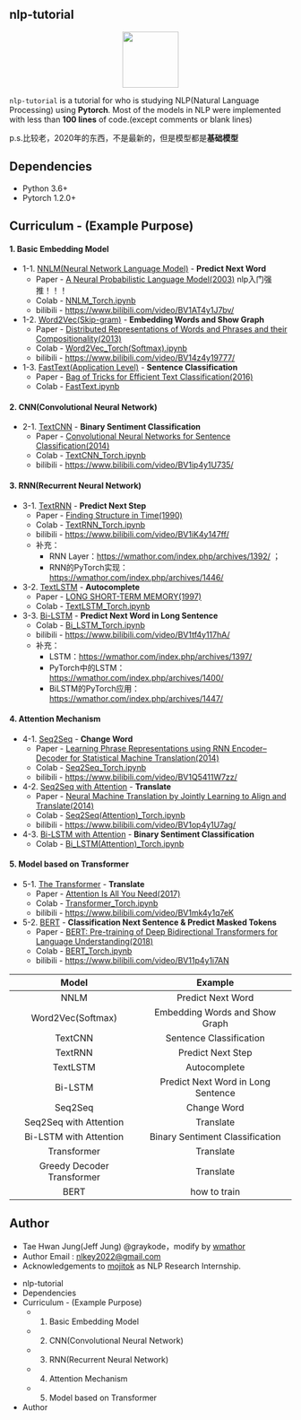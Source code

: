 ## nlp-tutorial

<p align="center"><img width="100" src="https://media-thumbs.golden.com/OLqzmrmwAzY1P7Sl29k2T9WjJdM=/200x200/smart/golden-storage-production.s3.amazonaws.com/topic_images/e08914afa10a4179893eeb07cb5e4713.png" /></p>

`nlp-tutorial` is a tutorial for who is studying NLP(Natural Language Processing) using **Pytorch**. Most of the models in NLP were implemented with less than **100 lines** of code.(except comments or blank lines)

p.s.比较老，2020年的东西，不是最新的，但是模型都是**基础模型**

## Dependencies

- Python 3.6+
- Pytorch 1.2.0+

## Curriculum - (Example Purpose)

#### 1. Basic Embedding Model

- 1-1. [NNLM(Neural Network Language Model)](https://github.com/wmathor/nlp-tutorial/tree/master/1-1.NNLM) - **Predict Next Word**
  - Paper -  [A Neural Probabilistic Language Model(2003)](http://www.jmlr.org/papers/volume3/bengio03a/bengio03a.pdf) nlp入门强推！！！
  - Colab - [NNLM_Torch.ipynb](https://colab.research.google.com/drive/1-agQZoIOxaE68_SMaNGy35pz8ccWefps?usp=sharing)
  - bilibili - https://www.bilibili.com/video/BV1AT4y1J7bv/
- 1-2. [Word2Vec(Skip-gram)](https://github.com/wmathor/nlp-tutorial/tree/master/1-2.Word2Vec) - **Embedding Words and Show Graph**
  - Paper - [Distributed Representations of Words and Phrases
    and their Compositionality(2013)](https://papers.nips.cc/paper/5021-distributed-representations-of-words-and-phrases-and-their-compositionality.pdf)
  - Colab - [Word2Vec_Torch(Softmax).ipynb](https://colab.research.google.com/drive/1rKNaAZwe3tdZMzKjOX6gP8nrQBhKxbFa?usp=sharing)
  - bilibili - https://www.bilibili.com/video/BV14z4y19777/
- 1-3. [FastText(Application Level)](https://github.com/wmathor/nlp-tutorial/tree/master/1-3.FastText) - **Sentence Classification**
  - Paper - [Bag of Tricks for Efficient Text Classification(2016)](https://arxiv.org/pdf/1607.01759.pdf)
  - Colab - [FastText.ipynb](https://colab.research.google.com/drive/1vyLFapyCygGREa9jt11Zfy_DgTDGvGwm?usp=sharing)

#### 2. CNN(Convolutional Neural Network)

- 2-1. [TextCNN](https://github.com/wmathor/nlp-tutorial/tree/master/2-1.TextCNN) - **Binary Sentiment Classification**
  - Paper - [Convolutional Neural Networks for Sentence Classification(2014)](http://www.aclweb.org/anthology/D14-1181)
  - Colab -  [TextCNN_Torch.ipynb](https://colab.research.google.com/drive/13o8uID830WHL3rRZhXMoANc2XuqehRta?usp=sharing)
  - bilibili - https://www.bilibili.com/video/BV1ip4y1U735/

#### 3. RNN(Recurrent Neural Network)

- 3-1. [TextRNN](https://github.com/wmathor/nlp-tutorial/tree/master/3-1.TextRNN) - **Predict Next Step**
  - Paper - [Finding Structure in Time(1990)](http://psych.colorado.edu/~kimlab/Elman1990.pdf)
  - Colab -  [TextRNN_Torch.ipynb](https://colab.research.google.com/drive/1Krpcg9BNW97cXqmgnEcW2D05pDhLBMkA?usp=sharing)
  - bilibili - https://www.bilibili.com/video/BV1iK4y147ff/
  - 补充：
    - RNN Layer：https://wmathor.com/index.php/archives/1392/ ；
    - RNN的PyTorch实现：https://wmathor.com/index.php/archives/1446/
- 3-2. [TextLSTM](https://github.com/wmathor/nlp-tutorial/tree/master/3-2.TextLSTM) - **Autocomplete**
  - Paper - [LONG SHORT-TERM MEMORY(1997)](https://www.bioinf.jku.at/publications/older/2604.pdf)
  - Colab -  [TextLSTM_Torch.ipynb](https://colab.research.google.com/drive/1K75NsbkuejOzp2tfsXGDJxP-nQl9V0DC?usp=sharing)
- 3-3. [Bi-LSTM](https://github.com/wmathor/nlp-tutorial/tree/master/3-3.Bi-LSTM) - **Predict Next Word in Long Sentence**
  - Colab -  [Bi_LSTM_Torch.ipynb](https://colab.research.google.com/drive/1R_3_tk-AJ4kYzxv8xg3AO9rp7v6EO-1n?usp=sharing)
  - bilibili - https://www.bilibili.com/video/BV1tf4y117hA/
  - 补充：
    - LSTM：https://wmathor.com/index.php/archives/1397/ 
    - PyTorch中的LSTM：https://wmathor.com/index.php/archives/1400/ 
    - BiLSTM的PyTorch应用：https://wmathor.com/index.php/archives/1447/

#### 4. Attention Mechanism

- 4-1. [Seq2Seq](https://github.com/wmathor/nlp-tutorial/tree/master/4-1.Seq2Seq) - **Change Word**
  - Paper - [Learning Phrase Representations using RNN Encoder–Decoder
    for Statistical Machine Translation(2014)](https://arxiv.org/pdf/1406.1078.pdf)
  - Colab -  [Seq2Seq_Torch.ipynb](https://colab.research.google.com/drive/18-pjFO8qYHOIqbb3aSReNpAbqZHCzLXq?usp=sharing)
  - bilibili - https://www.bilibili.com/video/BV1Q5411W7zz/
- 4-2. [Seq2Seq with Attention](https://github.com/wmathor/nlp-tutorial/tree/master/4-2.Seq2Seq(Attention)) - **Translate**
  - Paper - [Neural Machine Translation by Jointly Learning to Align and Translate(2014)](https://arxiv.org/abs/1409.0473)
  - Colab -  [Seq2Seq(Attention)_Torch.ipynb](https://colab.research.google.com/drive/1eObkehym2HauZo-NBYi39aAsWE1ujExk?usp=sharing)
  - bilibili - https://www.bilibili.com/video/BV1op4y1U7ag/
- 4-3. [Bi-LSTM with Attention](https://github.com/wmathor/nlp-tutorial/tree/master/4-3.Bi-LSTM(Attention)) - **Binary Sentiment Classification**
  - Colab -  [Bi_LSTM(Attention)_Torch.ipynb](https://colab.research.google.com/drive/1RDXyIYPm6PWBWP4tVD85rkIo50clgyiQ?usp=sharing)

#### 5. Model based on Transformer

- 5-1.  [The Transformer](https://github.com/wmathor/nlp-tutorial/tree/master/5-1.Transformer) - **Translate**
  - Paper - [Attention Is All You Need(2017)](https://arxiv.org/abs/1706.03762)
  - Colab - [Transformer_Torch.ipynb](https://colab.research.google.com/drive/15yTJSjZpYuIWzL9hSbyThHLer4iaJjBD?usp=sharing)
  - bilibili - https://www.bilibili.com/video/BV1mk4y1q7eK
- 5-2. [BERT](https://github.com/wmathor/nlp-tutorial/tree/master/5-2.BERT) - **Classification Next Sentence & Predict Masked Tokens**
  - Paper - [BERT: Pre-training of Deep Bidirectional Transformers for Language Understanding(2018)](https://arxiv.org/abs/1810.04805)
  - Colab - [BERT_Torch.ipynb](https://colab.research.google.com/drive/1LVhb99B-YQJ1bGnaWIX-2bgANy78zAAt?usp=sharing)
  - bilibili - https://www.bilibili.com/video/BV11p4y1i7AN

|           Model           |              Example              |
| :------------------------: | :--------------------------------: |
|            NNLM            |         Predict Next Word         |
|     Word2Vec(Softmax)     |   Embedding Words and Show Graph   |
|          TextCNN          |      Sentence Classification      |
|          TextRNN          |         Predict Next Step         |
|          TextLSTM          |            Autocomplete            |
|          Bi-LSTM          | Predict Next Word in Long Sentence |
|          Seq2Seq          |            Change Word            |
|   Seq2Seq with Attention   |             Translate             |
|   Bi-LSTM with Attention   |  Binary Sentiment Classification  |
|        Transformer        |             Translate             |
| Greedy Decoder Transformer |             Translate             |
|            BERT            |            how to train            |

## Author

- Tae Hwan Jung(Jeff Jung) @graykode，modify by [wmathor](https://github.com/wmathor)
- Author Email : nlkey2022@gmail.com
- Acknowledgements to [mojitok](http://mojitok.com/) as NLP Research Internship.

* nlp-tutorial
* Dependencies
* Curriculum - (Example Purpose)
  * 1. Basic Embedding Model
  * 2. CNN(Convolutional Neural Network)
  * 3. RNN(Recurrent Neural Network)
  * 4. Attention Mechanism
  * 5. Model based on Transformer
* Author

<pre class="vditor-reset" placeholder="" contenteditable="true" spellcheck="false"><br class="Apple-interchange-newline"/></pre>
